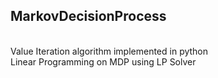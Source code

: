 ## MarkovDecisionProcess

<br> Value Iteration algorithm implemented in python
<br> Linear Programming on MDP using LP Solver	
